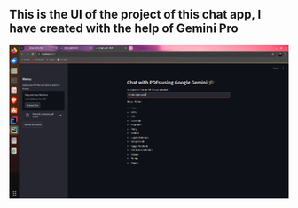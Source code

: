 <h2>This is the UI of the project of this chat app, I have created with the help of Gemini Pro</h2>
<img src="GENAI.png"></img>

